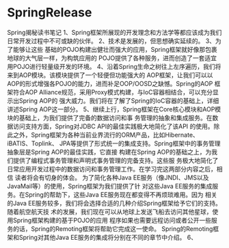 # SpringRelease
Spring揭秘读书笔记
1、Spring框架所展现的开发理念和方法学等都应该成为我们日常开发过程中不可或缺的伙伴。
2、技术是发展的，但思想确实延续的。
3、为了能够让这些
基础的POJO构建出健壮而强大的应用，Spring框架就好像那包裹地球的大气层一样，为构筑应用的
POJO提供了各种服务，进而创造了一套适宜用POJO进行轻量级开发的环境。
4、沿着Spring生命之树往上左序遍历，我们将来到AOP模块。该模块提供了一个轻便但功能强大的
AOP框架，让我们可以以AOP的形式增强各POJO的能力，进而补足OOP/OOSD之缺憾。Spring的AOP
框架符合AOP Alliance规范，采用Proxy模式构建，与IoC容器相结合，可以充分显示出Spring AOP的
强大威力。我们将在了解了Spring的IoC容器的基础上，详细讲述Spring AOP这一部分。
5、继续上行，Spring框架在Core核心模块和AOP模块的基础上，为我们提供了完备的数据访问和事
务管理的抽象和集成服务。在数据访问支持方面，Spring对JDBC API的最佳实践极大地简化了该API
的使用。除此之外，Spring框架为各种当前业界流行的ORM产品，比如Hibernate、iBATIS、Toplink、
JPA等提供了形式统一的集成支持。Spring框架中的事务管理抽象层是Spring AOP的最佳实践，它直接
构建在Spring AOP的基础之上，为我们提供了编程式事务管理和声明式事务管理的完备支持。这些服
务极大地简化了日常应用开发过程中的数据访问和事务管理工作。在学习完这两部分内容之后，相信
读者将会有切身的体会。
为了简化各种Java EE服务（像JNDI、JMS以及JavaMail等）的使用，Spring框架为我们提供了针
对这些Java EE服务的集成服务。在Spring的帮助下，这些Java EE服务现在都变得不再烦琐难用。因为
相关的Java EE服务较多，我们将会选择合适的几种介绍Spring框架给予它们的支持。随着航空航天技
术的发展，我们现在可以从地球上发送飞船去访问其他星球，使用Spring框架构建的基于POJO的应用
程序如果也需要远程访问或者公开一些服务的话，Spring的Remoting框架将帮助它完成这一使命。
Spring的Remoting框架和Spring对其他Java EE服务的集成将分别在不同的章节中介绍。
6、
